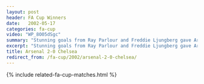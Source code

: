 ```yaml
---
layout: post
header: FA Cup Winners
date:   2002-05-17
categories: fa-cup
video: "WP_8O05dSgc"
summary: "Stunning goals from Ray Parlour and Freddie Ljungberg gave Arsenal a 2-0 victory over Chelsea. That was Arsenal's 8th FA Cup victory."
excerpt: "Stunning goals from Ray Parlour and Freddie Ljungberg gave Arsenal a 2-0 victory over Chelsea. That was Arsenal's 8th FA Cup victory."
title: Arsenal 2-0 Chelsea
redirect_from: /fa-cup/2002/arsenal-2-0-chelsea/
---
```


{% include related-fa-cup-matches.html  %}